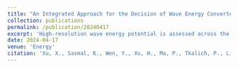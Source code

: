 ```yaml
---
title: "An Integrated Approach for the Decision of Wave Energy Converter Deployment Based on Forty-Five-Years High-Resolution Wave Modeling"
collection: publications
permalink: /publication/20240417
excerpt: 'High-resolution wave energy potential is assessed across the entire southern and eastern Asian seas; The study evaluates exploitable wave energy, total regional productivity, and stability across 10 different wave energy converters; An integrated approach is proposed for selecting optimal locations for wave energy converter farms.'
date: 2024-04-17
venue: 'Energy'
citation: 'Xu, X., Sasmal, K., Wen, Y., Xu, H., Ma, P., Tkalich, P., Lin, P. (2024). An integrated approach for the decision of wave energy converter deployment based on forty-five-years high-resolution wave climate modeling. Energy, 132238.'
---
```

